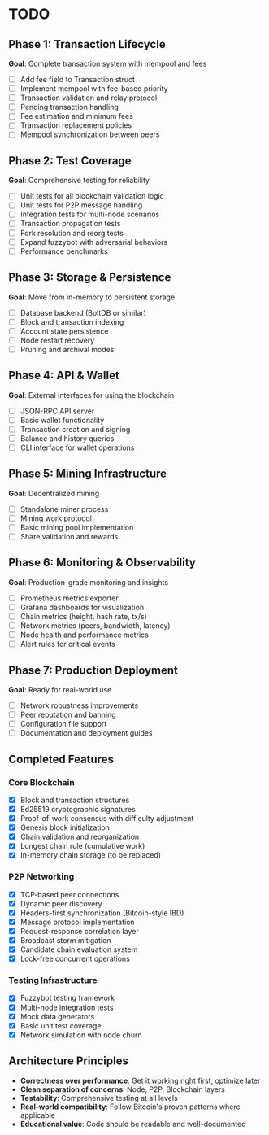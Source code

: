 # TODO

## Phase 1: Transaction Lifecycle
**Goal**: Complete transaction system with mempool and fees

- [ ] Add fee field to Transaction struct
- [ ] Implement mempool with fee-based priority
- [ ] Transaction validation and relay protocol
- [ ] Pending transaction handling
- [ ] Fee estimation and minimum fees
- [ ] Transaction replacement policies
- [ ] Mempool synchronization between peers

## Phase 2: Test Coverage
**Goal**: Comprehensive testing for reliability

- [ ] Unit tests for all blockchain validation logic
- [ ] Unit tests for P2P message handling
- [ ] Integration tests for multi-node scenarios
- [ ] Transaction propagation tests
- [ ] Fork resolution and reorg tests
- [ ] Expand fuzzybot with adversarial behaviors
- [ ] Performance benchmarks

## Phase 3: Storage & Persistence
**Goal**: Move from in-memory to persistent storage

- [ ] Database backend (BoltDB or similar)
- [ ] Block and transaction indexing
- [ ] Account state persistence
- [ ] Node restart recovery
- [ ] Pruning and archival modes

## Phase 4: API & Wallet
**Goal**: External interfaces for using the blockchain

- [ ] JSON-RPC API server
- [ ] Basic wallet functionality
- [ ] Transaction creation and signing
- [ ] Balance and history queries
- [ ] CLI interface for wallet operations

## Phase 5: Mining Infrastructure
**Goal**: Decentralized mining

- [ ] Standalone miner process
- [ ] Mining work protocol
- [ ] Basic mining pool implementation
- [ ] Share validation and rewards

## Phase 6: Monitoring & Observability
**Goal**: Production-grade monitoring and insights

- [ ] Prometheus metrics exporter
- [ ] Grafana dashboards for visualization
- [ ] Chain metrics (height, hash rate, tx/s)
- [ ] Network metrics (peers, bandwidth, latency)
- [ ] Node health and performance metrics
- [ ] Alert rules for critical events

## Phase 7: Production Deployment
**Goal**: Ready for real-world use

- [ ] Network robustness improvements
- [ ] Peer reputation and banning
- [ ] Configuration file support
- [ ] Documentation and deployment guides

## Completed Features

### Core Blockchain
- [x] Block and transaction structures
- [x] Ed25519 cryptographic signatures
- [x] Proof-of-work consensus with difficulty adjustment
- [x] Genesis block initialization
- [x] Chain validation and reorganization
- [x] Longest chain rule (cumulative work)
- [x] In-memory chain storage (to be replaced)

### P2P Networking
- [x] TCP-based peer connections
- [x] Dynamic peer discovery
- [x] Headers-first synchronization (Bitcoin-style IBD)
- [x] Message protocol implementation
- [x] Request-response correlation layer
- [x] Broadcast storm mitigation
- [x] Candidate chain evaluation system
- [x] Lock-free concurrent operations

### Testing Infrastructure
- [x] Fuzzybot testing framework
- [x] Multi-node integration tests
- [x] Mock data generators
- [x] Basic unit test coverage
- [x] Network simulation with node churn

## Architecture Principles

- **Correctness over performance**: Get it working right first, optimize later
- **Clean separation of concerns**: Node, P2P, Blockchain layers
- **Testability**: Comprehensive testing at all levels
- **Real-world compatibility**: Follow Bitcoin's proven patterns where applicable
- **Educational value**: Code should be readable and well-documented
